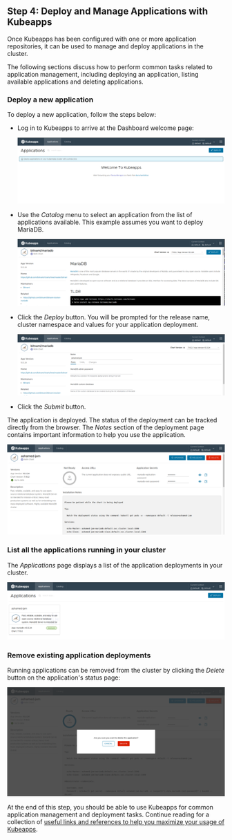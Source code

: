 ## Step 4: Deploy and Manage Applications with Kubeapps

Once Kubeapps has been configured with one or more application repositories, it can be used to manage and deploy applications in the cluster.

The following sections discuss how to perform common tasks related to application management, including deploying an application, listing available applications and deleting applications.

### Deploy a new application

To deploy a new application, follow the steps below:

- Log in to Kubeapps to arrive at the Dashboard welcome page:

  ![Dashboard main page](./img/step-4-1.png)

- Use the _Catalog_ menu to select an application from the list of applications available. This example assumes you want to deploy MariaDB.

  ![MariaDB chart](./img/step-4-2.png)

- Click the _Deploy_ button. You will be prompted for the release name, cluster namespace and values for your application deployment.

  ![MariaDB installation](./img/step-4-3.png)

- Click the _Submit_ button.

The application is deployed. The status of the deployment can be tracked directly from the browser. The _Notes_ section of the deployment page contains important information to help you use the application.

  ![MariaDB deployment](./img/step-4-4.png)

### List all the applications running in your cluster

The _Applications_ page displays a list of the application deployments in your cluster.

![Deployment list](./img/step-4-5.png)

### Remove existing application deployments

Running applications can be removed from the cluster by clicking the _Delete_ button on the application's status page:

![Deployment removal](./img/step-4-6.png)

At the end of this step, you should be able to use Kubeapps for common application management and deployment tasks. Continue reading for a collection of [useful links and references to help you maximize your usage of Kubeapps](./conclusion.md).
